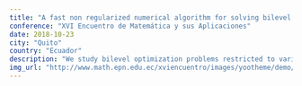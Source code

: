 ```yaml
---
title: "A fast non regularized numerical algorithm for solving bilevel denoising problems"
conference: "XVI Encuentro de Matemática y sus Aplicaciones"
date: 2018-10-23
city: "Quito"
country: "Ecuador"
description: "We study bilevel optimization problems restricted to variational inequalities of the second kind with application to image denoising tasks. Several learning problems in image processing can be formulated in the context of a bilevel optimization problem. In such problems the lower level corresponds to a variational formulation for a specific imaging task (denoising, inpainting, segmentation, etc.) and the higher level problem uses the solution provided by the lower level to compute a quality measure using a training dataset. Even though previous work has been proposed by using a smoothed version of the lower level problem in order to characterize an optimality condition, we will focus our efforts on a non-smoothed version of the non-differentiable terms. We will find optimality conditions of the bilevel problem by exploting the directional differentiability of the solution operator of the lower level problem and propose a numeric scheme based on a Trust Region algorithm in order to find candidate solutions."
img_url: "http://www.math.epn.edu.ec/xviencuentro/images/yootheme/demo/default/logo.svg"
---
```


